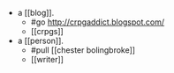 - a [[blog]].
	- #go http://crpgaddict.blogspot.com/
	- [[crpgs]]
- a [[person]].
	- #pull [[chester bolingbroke]]
	- [[writer]]